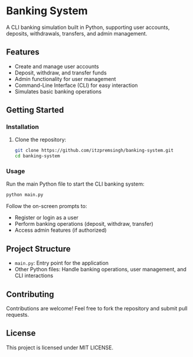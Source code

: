 # Banking System

A CLI banking simulation built in Python, supporting user accounts, deposits, withdrawals, transfers, and admin management.

## Features

- Create and manage user accounts
- Deposit, withdraw, and transfer funds
- Admin functionality for user management
- Command-Line Interface (CLI) for easy interaction
- Simulates basic banking operations

## Getting Started

### Installation

1. Clone the repository:
   ```bash
   git clone https://github.com/itzpremsingh/banking-system.git
   cd banking-system
   ```

### Usage

Run the main Python file to start the CLI banking system:
```bash
python main.py
```

Follow the on-screen prompts to:
- Register or login as a user
- Perform banking operations (deposit, withdraw, transfer)
- Access admin features (if authorized)

## Project Structure

- `main.py`: Entry point for the application
- Other Python files: Handle banking operations, user management, and CLI interactions

## Contributing

Contributions are welcome! Feel free to fork the repository and submit pull requests.

## License

This project is licensed under MIT LICENSE. 
